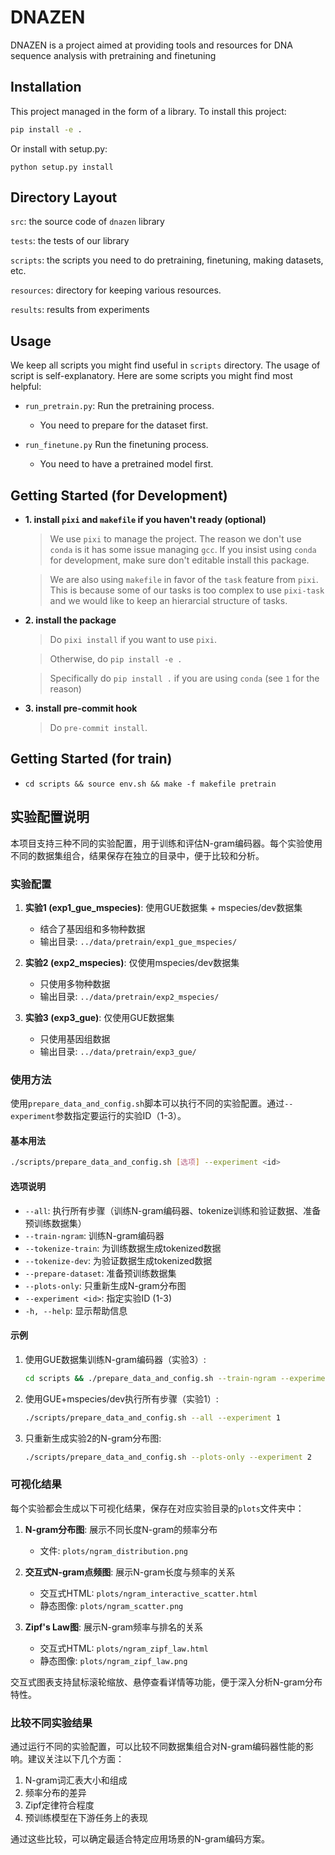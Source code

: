 # DNAZEN

DNAZEN is a project aimed at providing tools and resources for DNA sequence analysis with pretraining and finetuning

## Installation

This project managed in the form of a library. To install this project:

```bash
pip install -e .
```

Or install with setup.py:
```
python setup.py install
```

## Directory Layout

`src`: the source code of `dnazen` library

`tests`: the tests of our library

`scripts`: the scripts you need to do pretraining, finetuning, making datasets, etc.

`resources`: directory for keeping various resources.

`results`: results from experiments


## Usage



We keep all scripts you might find useful in `scripts` directory. The usage of script is self-explanatory. Here are some scripts you might find most helpful:

- `run_pretrain.py`: Run the pretraining process.

    - You need to prepare for the dataset first.

- `run_finetune.py` Run the finetuning process.

    - You need to have a pretrained model first.


## Getting Started (for Development)

- __1. install `pixi` and `makefile` if you haven't ready (optional)__
    > We use `pixi` to manage the project. The reason we don't use `conda` is it has some issue managing `gcc`. If you insist using `conda` for development, make sure don't editable install this package.

    > We are also using `makefile` in favor of the `task` feature from `pixi`. This is because some of our tasks is too complex to use `pixi-task` and we would like to keep an hierarcial structure of tasks.

- __2. install the package__
    > Do `pixi install` if you want to use `pixi`.

    > Otherwise, do `pip install -e .`

    > Specifically do `pip install .` if you are using `conda` (see `1` for the reason)

- __3. install pre-commit hook__
    > Do `pre-commit install`.

## Getting Started (for train)
- `cd scripts && source env.sh && make -f makefile pretrain `


## 实验配置说明

本项目支持三种不同的实验配置，用于训练和评估N-gram编码器。每个实验使用不同的数据集组合，结果保存在独立的目录中，便于比较和分析。

### 实验配置

1. **实验1 (exp1_gue_mspecies)**: 使用GUE数据集 + mspecies/dev数据集
   - 结合了基因组和多物种数据
   - 输出目录: `../data/pretrain/exp1_gue_mspecies/`

2. **实验2 (exp2_mspecies)**: 仅使用mspecies/dev数据集
   - 只使用多物种数据
   - 输出目录: `../data/pretrain/exp2_mspecies/`

3. **实验3 (exp3_gue)**: 仅使用GUE数据集
   - 只使用基因组数据
   - 输出目录: `../data/pretrain/exp3_gue/`

### 使用方法

使用`prepare_data_and_config.sh`脚本可以执行不同的实验配置。通过`--experiment`参数指定要运行的实验ID（1-3）。

#### 基本用法

```bash
./scripts/prepare_data_and_config.sh [选项] --experiment <id>
```

#### 选项说明

- `--all`: 执行所有步骤（训练N-gram编码器、tokenize训练和验证数据、准备预训练数据集）
- `--train-ngram`: 训练N-gram编码器
- `--tokenize-train`: 为训练数据生成tokenized数据
- `--tokenize-dev`: 为验证数据生成tokenized数据
- `--prepare-dataset`: 准备预训练数据集
- `--plots-only`: 只重新生成N-gram分布图
- `--experiment <id>`: 指定实验ID (1-3)
- `-h, --help`: 显示帮助信息

#### 示例

1. 使用GUE数据集训练N-gram编码器（实验3）:
   ```bash
   cd scripts && ./prepare_data_and_config.sh --train-ngram --experiment 3
   ```

2. 使用GUE+mspecies/dev执行所有步骤（实验1）:
   ```bash
   ./scripts/prepare_data_and_config.sh --all --experiment 1
   ```

3. 只重新生成实验2的N-gram分布图:
   ```bash
   ./scripts/prepare_data_and_config.sh --plots-only --experiment 2
   ```

### 可视化结果

每个实验都会生成以下可视化结果，保存在对应实验目录的`plots`文件夹中：

1. **N-gram分布图**: 展示不同长度N-gram的频率分布
   - 文件: `plots/ngram_distribution.png`

2. **交互式N-gram点频图**: 展示N-gram长度与频率的关系
   - 交互式HTML: `plots/ngram_interactive_scatter.html`
   - 静态图像: `plots/ngram_scatter.png`

3. **Zipf's Law图**: 展示N-gram频率与排名的关系
   - 交互式HTML: `plots/ngram_zipf_law.html`
   - 静态图像: `plots/ngram_zipf_law.png`

交互式图表支持鼠标滚轮缩放、悬停查看详情等功能，便于深入分析N-gram分布特性。

### 比较不同实验结果

通过运行不同的实验配置，可以比较不同数据集组合对N-gram编码器性能的影响。建议关注以下几个方面：

1. N-gram词汇表大小和组成
2. 频率分布的差异
3. Zipf定律符合程度
4. 预训练模型在下游任务上的表现

通过这些比较，可以确定最适合特定应用场景的N-gram编码方案。





